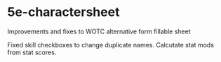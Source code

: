 # 5e-charactersheet
Improvements and fixes to WOTC alternative form fillable sheet

Fixed skill checkboxes to change duplicate names.
Calcutate stat mods from stat scores.
